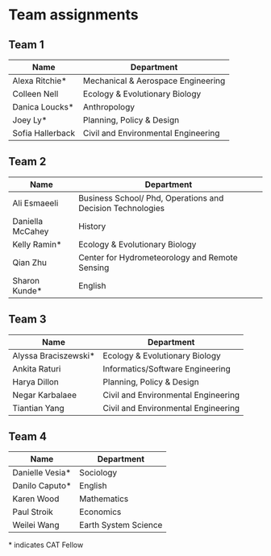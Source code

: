 # Team assignments

## Team 1
Name | Department
---- | ----------
Alexa Ritchie* |	Mechanical & Aerospace Engineering
Colleen Nell | Ecology & Evolutionary Biology
Danica Loucks*	| Anthropology
Joey Ly* |	Planning, Policy & Design
Sofia Hallerback | Civil and Environmental Engineering

## Team 2
Name | Department
---- | ----------
Ali Esmaeeli | Business School/ Phd, Operations and Decision Technologies
Daniella McCahey | History
Kelly Ramin* | Ecology & Evolutionary Biology
Qian Zhu | Center for Hydrometeorology and Remote Sensing
Sharon Kunde* | English

## Team 3
Name | Department
---- | ----------
Alyssa Braciszewski* | Ecology & Evolutionary Biology
Ankita Raturi | Informatics/Software Engineering
Harya Dillon | Planning, Policy & Design
Negar Karbalaee | Civil and Environmental Engineering
Tiantian Yang | Civil and Environmental Engineering

## Team 4
Name | Department
---- | ----------
Danielle Vesia* |	Sociology
Danilo Caputo* | English
Karen Wood | Mathematics
Paul Stroik | Economics
Weilei Wang | Earth System Science

\* indicates CAT Fellow
